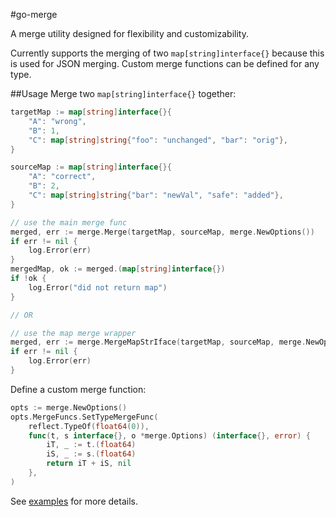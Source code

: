 #go-merge

A merge utility designed for flexibility and customizability.

Currently supports the merging of two `map[string]interface{}` because this is used for JSON merging.
Custom merge functions can be defined for any type.

##Usage
Merge two `map[string]interface{}` together:
```go
targetMap := map[string]interface{}{
	"A": "wrong",
	"B": 1,
	"C": map[string]string{"foo": "unchanged", "bar": "orig"},
}

sourceMap := map[string]interface{}{
	"A": "correct",
	"B": 2,
	"C": map[string]string{"bar": "newVal", "safe": "added"},
}

// use the main merge func
merged, err := merge.Merge(targetMap, sourceMap, merge.NewOptions())
if err != nil {
	log.Error(err)
}
mergedMap, ok := merged.(map[string]interface{})
if !ok {
	log.Error("did not return map")
}

// OR 

// use the map merge wrapper
merged, err := merge.MergeMapStrIface(targetMap, sourceMap, merge.NewOptions())
if err != nil {
	log.Error(err)
}
```

Define a custom merge function:
```go
opts := merge.NewOptions()
opts.MergeFuncs.SetTypeMergeFunc(
	reflect.TypeOf(float64(0)),
	func(t, s interface{}, o *merge.Options) (interface{}, error) {
		iT, _ := t.(float64)
		iS, _ := s.(float64)
		return iT + iS, nil
	},
)
```
See [examples](example/main.go) for more details.
